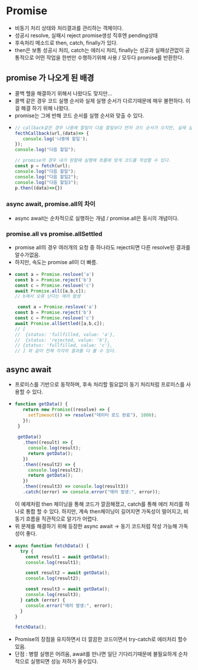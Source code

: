 # Promise

- 비동기 처리 상태와 처리결과를 관리하는 객체이다.
- 성공시 resolve, 실패시 reject promise생성 직후엔 pending상태
- 후속처리 메소드로 then, catch, finally가 있다.
- then은 보통 성공시 처리, catch는 에러시 처리, finally는 성공과 실패상관없이 공통적으로 어떤 작업을 한번만 수행하기위해 사용 / 모두다 promise를 반환한다.

## promise 가 나오게 된 배경
 - 콜백 헬을 해결하기 위해서 나왔다도 맞지만...
 - 콜백 같은 경우 코드 실행 순서와 실제 실행 순서가 다르기때문에 매우 불편하다. 이걸 해결 하기 위해 나왔다.
 - promise는 그에 반해 코드 순서를 실행 순서와 맞출 수 있다.
 - ```typescript
   // callback같은 경우 나중에 할일이 다음 할일보다 먼저 코드 순서가 오지만, 실제 실행순서는 다음할일이 먼저 실행 된 후 나중에할일이 실행됨
   fecthCallback(url,(data)=> {
      console.log('나중에 할일');
   });
   console.log("다음 할일");

   // promise의 경우 내가 원할때 실행에 흐름에 맞게 코드를 작성할 수 있다.
   const p = fetch(url);
   console.log("다음 할일");
   console.log("다음 할일2");
   console.log("다음 할일3");
   p.then((data)=>{})
   ```

### async await, promise.all의 차이
 - async await는 순차적으로 실행하는 개념 / promise.all은 동시의 개념이다.

### promise.all vs  promise.allSettled
 - promise all의 경우 여러개의 요청 중 하나라도 reject되면 다른 resolve된 결과를 알수가없음.
 - 하지만, 속도는 promise all이 더 빠름.
 - ```typescript
   const a = Promise.reslove('a')
   const b = Promise.reject('b')
   const c = Promise.reslove('c')
   await Promise.all([a,b,c]);
   // b에서 오류 난다는 에러 발생

    const a = Promise.reslove('a')
   const b = Promise.reject('b')
   const c = Promise.reslove('c')
   await Promise.allSettled([a,b,c]);
   // [
   //  {status: 'fullfilled, value: 'a'},
   //  {status: 'rejected, value: 'b'},
   // {status: 'fullfilled, value: 'c'},
   // ] 와 같이 전체 각각의 결과를 다 볼 수 있다.
   ```


## async await
 - 프로미스를 기반으로 동작하며, 후속 처리할 필요없이 동기 처리처럼 프로미스를 사용할 수 있다.
 - ```typescript
   function getData() {
      return new Promise((resolve) => {
        setTimeout(() => resolve("데이터 로드 완료"), 1000);
      });
    }
    
    getData()
      .then((result) => {
        console.log(result);
        return getData();
      })
      .then((result2) => {
        console.log(result2);
        return getData();
      })
      .then((result3) => console.log(result3))
      .catch((error) => console.error("에러 발생:", error));
   ```
   이 예제처럼 then 체이닝을 통해 코드가 깔끔해졌고, catch를 통해 에러 처리를 하나로 통합 할 수 있다.
   하지만, 계속 then체이닝이 길어지면 가독성이 떨어지고, 비동기 흐름을 직관적으로 알기가 어렵다.
- 위 문제를 해결하기 위해 등장한 async await -> 동기 코드처럼 작성 가능해 가독성이 좋다.
- ```typescript
  async function fetchData() {
    try {
      const result1 = await getData();
      console.log(result1);
  
      const result2 = await getData();
      console.log(result2);
  
      const result3 = await getData();
      console.log(result3);
    } catch (error) {
      console.error("에러 발생:", error);
    }
  }
  
  fetchData();
  ```
- Promise의 장점을 유지하면서 더 깔끔한 코드이면서 try-catch로 에러처리 할수있음.
- 단점 : 병렬 실행은 어려움, await를 만나면 일단 기다리기때문에 불필요하게 순차적으로 실행되면 성능 저하가 올수있다.
